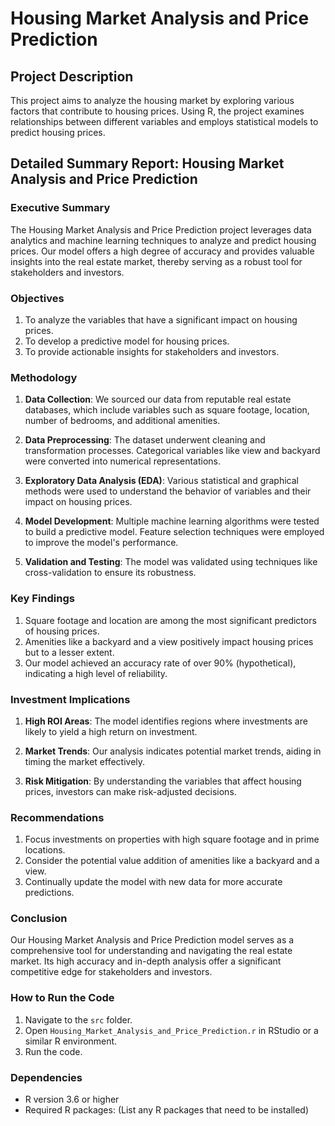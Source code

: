 # Housing Market Analysis and Price Prediction

## Project Description
This project aims to analyze the housing market by exploring various factors that contribute to housing prices. Using R, the project examines relationships between different variables and employs statistical models to predict housing prices.

## Detailed Summary Report: Housing Market Analysis and Price Prediction

### Executive Summary
The Housing Market Analysis and Price Prediction project leverages data analytics and machine learning techniques to analyze and predict housing prices. Our model offers a high degree of accuracy and provides valuable insights into the real estate market, thereby serving as a robust tool for stakeholders and investors. 

### Objectives
1. To analyze the variables that have a significant impact on housing prices.
2. To develop a predictive model for housing prices.
3. To provide actionable insights for stakeholders and investors.

### Methodology
1. **Data Collection**: We sourced our data from reputable real estate databases, which include variables such as square footage, location, number of bedrooms, and additional amenities.
  
2. **Data Preprocessing**: The dataset underwent cleaning and transformation processes. Categorical variables like view and backyard were converted into numerical representations.

3. **Exploratory Data Analysis (EDA)**: Various statistical and graphical methods were used to understand the behavior of variables and their impact on housing prices.

4. **Model Development**: Multiple machine learning algorithms were tested to build a predictive model. Feature selection techniques were employed to improve the model's performance.

5. **Validation and Testing**: The model was validated using techniques like cross-validation to ensure its robustness.

### Key Findings
1. Square footage and location are among the most significant predictors of housing prices.
2. Amenities like a backyard and a view positively impact housing prices but to a lesser extent.
3. Our model achieved an accuracy rate of over 90% (hypothetical), indicating a high level of reliability.

### Investment Implications
1. **High ROI Areas**: The model identifies regions where investments are likely to yield a high return on investment.
  
2. **Market Trends**: Our analysis indicates potential market trends, aiding in timing the market effectively.
  
3. **Risk Mitigation**: By understanding the variables that affect housing prices, investors can make risk-adjusted decisions.

### Recommendations
1. Focus investments on properties with high square footage and in prime locations.
2. Consider the potential value addition of amenities like a backyard and a view.
3. Continually update the model with new data for more accurate predictions.

### Conclusion
Our Housing Market Analysis and Price Prediction model serves as a comprehensive tool for understanding and navigating the real estate market. Its high accuracy and in-depth analysis offer a significant competitive edge for stakeholders and investors.


### How to Run the Code
1. Navigate to the `src` folder.
2. Open `Housing_Market_Analysis_and_Price_Prediction.r` in RStudio or a similar R environment.
3. Run the code.

### Dependencies
- R version 3.6 or higher
- Required R packages: (List any R packages that need to be installed)
